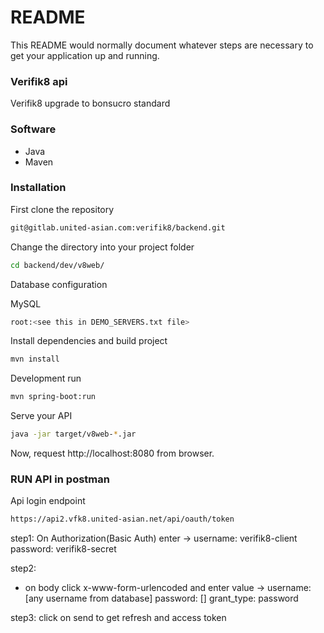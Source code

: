 # README #

This README would normally document whatever steps are necessary to get your application up and running.

### Verifik8 api ###

Verifik8 upgrade to bonsucro standard

### Software ###

- Java
- Maven

### Installation ###

First clone the repository

```bash
git@gitlab.united-asian.com:verifik8/backend.git
```
Change the directory into your project folder

```bash
cd backend/dev/v8web/
```

Database configuration

MySQL

```bash
root:<see this in DEMO_SERVERS.txt file>
```

Install dependencies and build project

```bash
mvn install
```

Development run

```bash
mvn spring-boot:run
```

Serve your API

```bash
java -jar target/v8web-*.jar
 ```
Now, request http://localhost:8080 from browser.

### RUN API in postman ###

Api login endpoint

```bash
https://api2.vfk8.united-asian.net/api/oauth/token
```
step1: 
On Authorization(Basic Auth) enter ->
username: verifik8-client
password: verifik8-secret

step2: 
- on body click x-www-form-urlencoded and enter value ->
username: [any username from database]
password: []
grant_type: password

step3:
click on send to get refresh and access token
